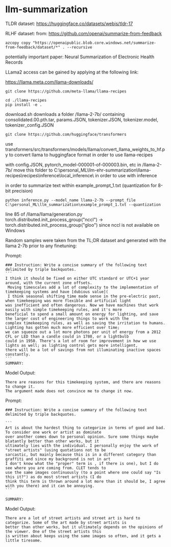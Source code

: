 # llm-summarization
TLDR dataset: 
https://huggingface.co/datasets/webis/tldr-17

RLHF dataset:
from: https://github.com/openai/summarize-from-feedback
```
azcopy copy "https://openaipublic.blob.core.windows.net/summarize-from-feedback/dataset/*" . --recursive
```

potentially important paper: 
Neural Summarization of Electronic Health Records



LLama2 access can be gained by applying at the following link:

https://llama.meta.com/llama-downloads/

```
git clone https://github.com/meta-llama/llama-recipes
```

```
cd ./llama-recipes
pip install -e .
```

download.sh downloads a folder /llama-2-7b/ containing consolidated.00.pth.tar, params.JSON, tokenizer.JSON, tokenizer.model, tokenizer_config.JSON

```
git clone https://github.com/huggingface/transformers
```

use transformers/src/transformers/models/llama/convert_llama_weights_to_hf.py to convert llama to huggingface format in order to use llama-recipes

with config.JSON, pytorch_model-000001-of-000003.bin, etc in /llama-2-7b/ move this folder to C:\personal_ML\llm-ehr-summarization\llama-recipes\recipes\inference\local_inference\ in order to use with inference

in order to summarize text within example_prompt_1.txt (quantization for 8-bit precision)
```
python inference.py --model_name llama-2-7b --prompt_file C:\personal_ML\llm_summarization\example_prompt_1.txt --quantization
```

line 85 of /llama/llama/generation.py torch.distributed.init_process_group("nccl") -> torch.distributed.init_process_group("gloo") since nccl is not available on Windows

Random samples were taken from the TL;DR dataset and generated with the llama 2-7b prior to any finetuning:

Prompt: 
````
### Instruction: Write a concise summary of the following text delimited by triple backquotes.
```
I think it should be fixed on either UTC standard or UTC+1 year around, with the current zone offsets. 
 Moving timescales add a lot of complexity to the implementation of timekeeping systems and have [dubious value]( 
 I think seasonal shifting time made sense in the pre-electric past, when timekeeping was more flexible and artificial light
was inefficient and often dangerous. Now we have machines that work easily with simple timekeeping rules, and it's more
beneficial to spend a small amount on energy for lighting, and save the larger cost of engineering things to work with the
complex timekeeping rules, as well as saving the irritation to humans. Lighting has gotten much more efficient over time;
we can squeeze out a lot more photons per unit of energy from a 2012 CFL or LED than a candle could in 1780, or a lightbulb
could in 1950. There's a lot of room for improvement in how we use lights as well; as lighting control gets more intelligent,
there will be a lot of savings from not illuminating inactive spaces constantly.
```
SUMMARY:
````
Model Output:
```
There are reasons for this timekeeping system, and there are reasons to change it.
The argument made does not convince me to change it now.
```

Prompt: 
````
### Instruction: Write a concise summary of the following text delimited by triple backquotes.

```
Art is about the hardest thing to categorize in terms of good and bad. To consider one work or artist as dominate
over another comes down to personal opinion. Sure some things maybe blatantly better than other works, but it
ultimately lies with the individual. I personally enjoy the work of "street artists" (using quotations not to be
sarcastic, but mainly because this is in a different category than graffiti and since my background is not in art
I don't know what the "proper" term is , if there is one), but I do see where you are coming from. CLET tends to
use the same images continuously (to a point where one could say "Is this it?") as do most street artists (I do
think this term is thrown around a lot more than it should be, I agree with you there) and it can be annoying.
```

SUMMARY: 
````
Model Output:
```
There are a lot of street artists and street art is hard to categorize. Some of the art made by street artists is
better than other works, but it ultimately depends on the opinions of the viewer. One of the street artists this
is written about keeps using the same images so often, and it gets a little tiresome.
```




